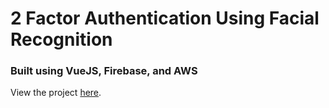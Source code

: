 # 2 Factor Authentication Using Facial Recognition

### Built using VueJS, Firebase, and AWS

View the project [here](cyb590-b75b3.web.app).